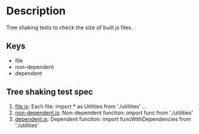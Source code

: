 # Description

Tree shaking tests to check the size of built js files.

## Keys

- file
- non-dependent
- dependent

## Tree shaking test spec

1. [file.js](./file.js): Each file: import * as Utilities from './utilities' ...
2. [non-dependent.js](./non-dependent.js): Non-dependent function: import func from './utilities'
3. [dependent.js](./dependent.js): Dependent function: import funcWithDependencies from './utilities'
